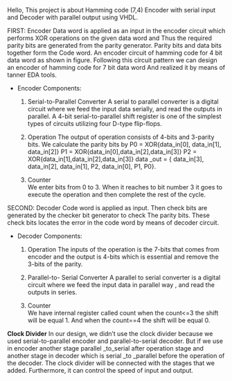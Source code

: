 Hello, This project is about Hamming code (7,4) Encoder with serial input and Decoder with parallel output using VHDL.

FIRST: Encoder
Data word is applied as an input in the encoder circuit which performs XOR operations on the given data word and 
Thus the required parity bits are generated from the parity generator. Parity bits and data bits together form the 
Code word. An encoder circuit of hamming code for 4 bit data word as shown in figure.
Following this circuit pattern we can design an encoder of hamming code for 7 bit data word
And realized it by means of tanner EDA tools.

- Encoder Components:
    1. Serial-to-Parallel Converter
A serial to parallel converter is a digital circuit where we feed the input data serially, and read the outputs in parallel. A 4-bit serial-to-parallel shift register is one of the simplest types of circuits utilizing four D-type flip-flops.
   
     2. Operation
The output of operation  consists of 4-bits and  3-parity bits. We calculate the parity bits by P0 = XOR{data_in[0], data_in[1], data_in[2]}
                     P1 = XOR{data_in[0],data_in[2],data_in[3]}
                     P2 = XOR{data_in[1],data_in[2],data_in[3]}
             data _out = { data_in[3], data_in[2], data_in[1], P2, data_in[0], P1, P0}.

     3. Counter                                                                                                     
We enter bits from 0 to 3. When it reaches to bit number 3 it goes to execute the operation and then complete the rest of the cycle.

SECOND: Decoder
Code word is applied as input. Then check bits are generated by the checker bit generator to check
The parity bits. These check bits locates the error in the code word by means of decoder circuit.

- Decoder Components:
    1. Operation
The inputs of the operation is the 7-bits that comes from encoder and the output is 4-bits which is essential and remove the 3-bits of the parity.

    2. Parallel-to- Serial Converter
A parallel to serial converter is a digital circuit where we feed the input data in parallel way , and read the outputs in series. 

    3. Counter  
We have internal register called count when the count<=3 the shift will be equal 1. And when the count==4 the shift will be equal 0.
                                                                  
**Clock Divider**
In our design, we didn’t use the clock divider because we used serial-to-parallel encoder and parallel-to-serial decoder. But if we use in encoder another stage parallel _to_serial after operation stage and another stage in decoder which is serial _to _parallel before the operation of the decoder. The clock divider will be connected with the stages that we added. Furthermore, it can control the speed of input and output.



 





